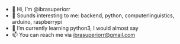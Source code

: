 - 👋 Hi, I’m @ibrasuperiorr
- 👀 Sounds interesting to me: backend, python, computerlinguistics, arduino, raspberrypi
- 🌱 I’m currently learning python3, I would almost say
- 📫 You can reach me via ibrasuperiorr@gmail.com

<!---
ibrasuperiorr/ibrasuperiorr is a ✨ special ✨ repository because its `README.md` (this file) appears on your GitHub profile.
You can click the Preview link to take a look at your changes.
--->
